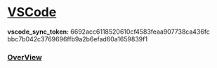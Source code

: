 # [VSCode](https://code.visualstudio.com/docs)
**vscode_sync_token:** 6692acc6118520610cf4583feaa907738ca436fc 
bbc7b042c3769696ffb9a2b6efad60a1659839f1
### [OverView](https://code.visualstudio.com/docs)
